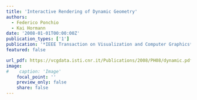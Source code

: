 ```yaml
---
title: 'Interactive Rendering of Dynamic Geometry'
authors:
  - Federico Ponchio
  - Kai Hormann
date: '2008-01-01T00:00:00Z'
publication_types: ['1']
publication: '*IEEE Transaction on Visualization and Computer Graphics*'
featured: false

url_pdf: https://vcgdata.isti.cnr.it/Publications/2008/PH08/dynamic.pdf
image:
#    caption: 'Image'
    focal_point: ''
    preview_only: false
    share: false
---
```

